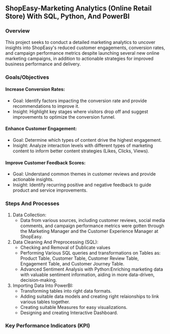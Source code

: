 ## ShopEasy-Marketing Analytics (Online Retail Store) With SQL, Python, And PowerBI
### Overview
This project seeks to conduct a detailed marketing analytics to uncover insights into ShopEasy's reduced customer engagements,  conversion rates, and campaign performance metrics despite launching several new online marketing campaigns, in addition to actionable strategies for improved business performance and delivery.
### Goals/Objectives
#### Increase Conversion Rates:
- Goal: Identify factors impacting the conversion rate and provide recommendations to improve it.
- Insight: Highlight key stages where visitors drop off and suggest improvements to optimize the conversion funnel.
#### Enhance Customer Engagement:
- Goal: Determine which types of content drive the highest engagement. 
- Insight: Analyze interaction levels with different types of marketing content to inform better content strategies (Likes, Clicks, Views).
#### Improve Customer Feedback Scores:
- Goal: Understand common themes in customer reviews and provide actionable insights.
- Insight: Identify recurring positive and negative feedback to guide product and service improvements.
### Steps And Processes
1. Data Collection:
    - Data from various sources, including customer reviews, social media comments, and campaign performance metrics were gotten through the Marketing Manager and the Customer 
      Experience Manager at ShopEasy.
2. Data Cleaning And Preprocessing (SQL):
    - Checking and Removal of Dublicate values
    - Performing Various SQL queries and transformations on Tables as: Product Table, Customer Table, Customer Review Table, Engagement Table, and Customer Journey Table.
    - Advanced Sentiment Analysis with Python:Enriching marketing data with valuable sentiment information, aiding in more data-driven, decision-making.
3. Importing Data Into PowerBI:
    - Transforming tables into right data formats.
    - Adding suitable data models and creating right relaionships to link various tables together.
    - Creating suitable Measures for easy visualizations.
    - Designing and creating Interactive Dashboard.
### Key Performance Indicators (KPI)

      


